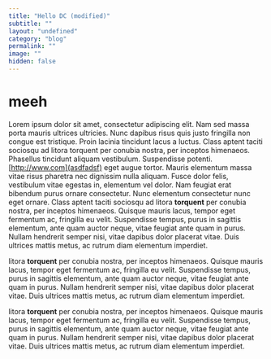 ```yaml
---
title: "Hello DC (modified)"
subtitle: ""
layout: "undefined"
category: "blog"
permalink: ""
image: ""
hidden: false
---
```


meeh
=========

Lorem ipsum dolor sit amet, consectetur adipiscing elit. Nam sed massa porta mauris ultrices ultricies. Nunc dapibus risus quis justo fringilla non congue est tristique. Proin lacinia tincidunt lacus a luctus. Class aptent taciti sociosqu ad litora torquent per conubia nostra, per inceptos himenaeos. Phasellus tincidunt aliquam vestibulum. Suspendisse potenti. [http://www.com](asdfadsf) eget augue tortor. Mauris elementum massa vitae risus pharetra nec dignissim nulla aliquam. Fusce dolor felis, vestibulum vitae egestas in, elementum vel dolor. Nam feugiat erat bibendum purus ornare consectetur. Nunc elementum consectetur nunc eget ornare. Class aptent taciti sociosqu ad litora **torquent** per conubia nostra, per inceptos himenaeos. Quisque mauris lacus, tempor eget fermentum ac, fringilla eu velit. Suspendisse tempus, purus in sagittis elementum, ante quam auctor neque, vitae feugiat ante quam in purus. Nullam hendrerit semper nisi, vitae dapibus dolor placerat vitae. Duis ultrices mattis metus, ac rutrum diam elementum imperdiet.

litora **torquent** per conubia nostra, per inceptos himenaeos. Quisque mauris lacus, tempor eget fermentum ac, fringilla eu velit. Suspendisse tempus, purus in sagittis elementum, ante quam auctor neque, vitae feugiat ante quam in purus. Nullam hendrerit semper nisi, vitae dapibus dolor placerat vitae. Duis ultrices mattis metus, ac rutrum diam elementum imperdiet.


litora **torquent** per conubia nostra, per inceptos himenaeos. Quisque mauris lacus, tempor eget fermentum ac, fringilla eu velit. Suspendisse tempus, purus in sagittis elementum, ante quam auctor neque, vitae feugiat ante quam in purus. Nullam hendrerit semper nisi, vitae dapibus dolor placerat vitae. Duis ultrices mattis metus, ac rutrum diam elementum imperdiet.





